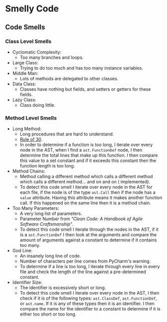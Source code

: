 # Smelly Code

## Code Smells

### Class Level Smells

- Cyclomatic Complexity:
    - Too many branches and loops.
- Large Class:
    - Trying to do too much and has too many instance variables.
- Middle Man:
    - Lots of methods are delegated to other classes.
- Data Class:
    - Classes have nothing but fields, and setters or getters for these fields.
- Lazy Class:
    - Class doing little.

### Method Level Smells

- Long Method:
    - Long procedures that are hard to understand.
    - [Rule of 30](https://dzone.com/articles/rule-30-–-when-method-class-or).
    - In order to determine if a function is too long, I iterate over every node in the AST, when I find
      a `ast.FunctionDef` node, I then determine the total lines that make up this function. I then compare this value
      to a set constant and if it exceeds this constant then the function length is too long.
- Method Chains:
    - Method calling a different method which calls a different method which calls a different method… and on and on (
      implemented).
    - To detect this code smell I iterate over every node in the AST for each file, if the node is of the
      type `ast.Call` then if the node has a `value` attribute. Having this attribute means it makes another function
      call. If this happened on the same line then it is a method chain.
- Too Many Parameters:
    - A very long list of parameters.
    - Parameter Number from _"Clean Code: A Handbook of Agile Software Craftsmanship"_.
    - To detect this code smell I iterate through the nodes in the AST, if it is a `ast.FunctionDef` I then look at the
      arguments and compare the amount of arguments against a constant to determine if it contains too many.
- God Line:
    - An insanely long line of code.
    - Number of characters per line comes from PyCharm's warning.
    - To determine if a line is too long, I iterate through every line in every file and check the length of the line
      against a pre-determined constant.
- Identifier Size:
    - The identifier is excessively short or long.
    - To detect this code smell I iterate over every node in the AST, I then check if it is of the following
      types: `ast.ClassDef`, `ast.FunctionDef`, or `ast.name`. If it is any of these types then it is an identifier. I
      then compare the name for the identifier to a constant to determine if it is either too short or too long.
